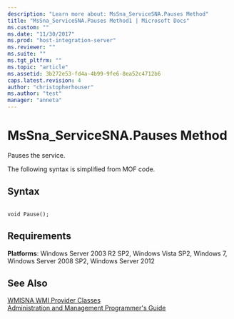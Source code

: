 ```yaml
---
description: "Learn more about: MsSna_ServiceSNA.Pauses Method"
title: "MsSna_ServiceSNA.Pauses Method1 | Microsoft Docs"
ms.custom: ""
ms.date: "11/30/2017"
ms.prod: "host-integration-server"
ms.reviewer: ""
ms.suite: ""
ms.tgt_pltfrm: ""
ms.topic: "article"
ms.assetid: 3b272e53-fd4a-4b99-9fe6-8ea52c4712b6
caps.latest.revision: 4
author: "christopherhouser"
ms.author: "test"
manager: "anneta"
---
```

# MsSna_ServiceSNA.Pauses Method
Pauses the service.  
  
 The following syntax is simplified from MOF code.  
  
## Syntax  
  
```  
  
void Pause();  
```  
  
## Requirements  
 **Platforms**: Windows Server 2003 R2 SP2, Windows Vista SP2, Windows 7, Windows Server 2008 SP2, Windows Server 2012  
  
## See Also  
 [WMISNA WMI Provider Classes](../core/wmisna-wmi-provider-classes2.md)   
 [Administration and Management Programmer's Guide](./administration-and-management-programmer-s-guide2.md)

